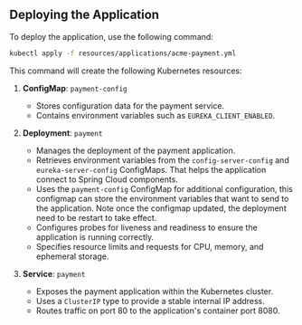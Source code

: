 ## Deploying the Application

To deploy the application, use the following command:

```sh
kubectl apply -f resources/applications/acme-payment.yml
```

This command will create the following Kubernetes resources:

1. **ConfigMap**: `payment-config`
   - Stores configuration data for the payment service.
   - Contains environment variables such as `EUREKA_CLIENT_ENABLED`.

2. **Deployment**: `payment`
   - Manages the deployment of the payment application.
   - Retrieves environment variables from the `config-server-config` and `eureka-server-config` ConfigMaps. That helps the application connect to Spring Cloud components.
   - Uses the `payment-config` ConfigMap for additional configuration, this configmap can store the environment variables that want to send to the application. Note once the configmap updated, the deployment need to be restart to take effect.
   - Configures probes for liveness and readiness to ensure the application is running correctly.
   - Specifies resource limits and requests for CPU, memory, and ephemeral storage.

3. **Service**: `payment`
   - Exposes the payment application within the Kubernetes cluster.
   - Uses a `ClusterIP` type to provide a stable internal IP address.
   - Routes traffic on port 80 to the application's container port 8080.

